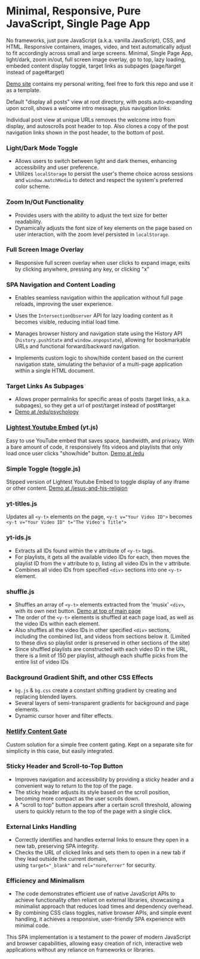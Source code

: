 # Minimal, Responsive, Pure JavaScript, Single Page App
No frameworks, just pure JavaScript (a.k.a. vanilla JavaScript), CSS, and HTML. Responsive containers, images, video, and text automatically adjust to fit accordingly across small and large screens. Minimal, Single Page App, light/dark, zoom in/out, full screen image overlay, go to top, lazy loading, embeded content display toggle, target links as subpages (page/target instead of page#target)

[Demo site](https://y0.netlify.app/) contains my personal writing, feel free to fork this repo and use it as a template.

Default "display all posts" view at root directory, with posts auto-expanding upon scroll, shows a welcome intro message, plus navigation links.

Individual post view at unique URLs removes the welcome intro from display, and autoscrolls post header to top. Also clones a copy of the post navigation links shown in the post header, to the bottom of post.

### Light/Dark Mode Toggle
-   Allows users to switch between light and dark themes, enhancing accessibility and user preference.
-   Utilizes `localStorage` to persist the user's theme choice across sessions and `window.matchMedia` to detect and respect the system's preferred color scheme.

### Zoom In/Out Functionality
-   Provides users with the ability to adjust the text size for better readability.
-   Dynamically adjusts the font size of key elements on the page based on user interaction, with the zoom level persisted in `localStorage`.

### Full Screen Image Overlay
-   Responsive full screen overlay when user clicks to expand image, exits by clicking anywhere, pressing any key, or clicking "x"

### SPA Navigation and Content Loading
-   Enables seamless navigation within the application without full page reloads, improving the user experience.
    
-   Uses the `IntersectionObserver` API for lazy loading content as it becomes visible, reducing initial load time.
-   Manages browser history and navigation state using the History API (`history.pushState` and `window.onpopstate`), allowing for bookmarkable URLs and functional forward/backward navigation.
-   Implements custom logic to show/hide content based on the current navigation state, simulating the behavior of a multi-page application within a single HTML document.

### Target Links As Subpages
-   Allows proper permalinks for specific areas of posts (target links, a.k.a. subpages), so they get a url of post/target instead of post#target
-   [Demo at /edu/psychology](https://y0.netlify.app/edu/psychology)

### [Lightest Youtube Embed](https://github.com/i1li/lightest-youtube-embed) (yt.js)
Easy to use YouTube embed that saves space, bandwidth, and privacy. With a bare amount of code, it responsively fits videos and playlists that only load once user clicks "show/hide" button. [Demo at /edu](https://y0.netlify.app/edu/)

### Simple Toggle (toggle.js)
Stipped version of Lightest Youtube Embed to toggle display of any iframe or other content. [Demo at /jesus-and-his-religion](https://y0.netlify.app/jesus-and-his-religion/)

### yt-titles.js
Updates all `<y-t>` elements on the page,  `<y-t v="Your Video ID">` becomes `<y-t v="Your Video ID" t="The Video's Title">`

### yt-ids.js
- Extracts all IDs found within the v attribute of `<y-t>` tags. 
- For playlists, it gets all the available video IDs for each, then moves the playlist ID from the v attribute to p, listing all video IDs in the v attribute. 
- Combines all video IDs from specified `<div>` sections into one `<y-t>` element.

### shuffle.js
- Shuffles an array of `<y-t>` elements extracted from the 'musix' `<div>`, with its own next button. [Demo at top of main page](https://y0.netlify.app/)
- The order of the `<y-t>` elements is shuffled at each page load, as well as the video IDs within each element.
- Also shuffles all the video IDs in other specified `<div>` sections, including the combined list, and videos from sections below it. (Limited to these divs so playlist order is preserved in other sections of the site)
- Since shuffled playlists are constructed with each video ID in the URL, there is a limit of 150 per playlist, although each shuffle picks from the entire list of video IDs

### Background Gradient Shift, and other CSS Effects
-   `bg.js` & `bg.css` create a constant shifting gradient by creating and replacing blended layers.
-   Several layers of semi-transparent gradients for background and page elements.
-   Dynamic cursor hover and filter effects.

### [Netlify Content Gate](https://github.com/i1li/netlify-content-gate)
Custom solution for a simple free content gating. Kept on a separate site for simplicity in this case, but easily integrated.

### Sticky Header and Scroll-to-Top Button
-   Improves navigation and accessibility by providing a sticky header and a convenient way to return to the top of the page.    
-   The sticky header adjusts its style based on the scroll position, becoming more compact as the user scrolls down.
-   A "scroll to top" button appears after a certain scroll threshold, allowing users to quickly return to the top of the page with a single click.

### External Links Handling
-   Correctly identifies and handles external links to ensure they open in a new tab, preserving SPA integrity.
-   Checks the URL of clicked links and sets them to open in a new tab if they lead outside the current domain, using `target="_blank"` and `rel="noreferrer"` for security.

### Efficiency and Minimalism
-   The code demonstrates efficient use of native JavaScript APIs to achieve functionality often reliant on external libraries, showcasing a minimalist approach that reduces load times and dependency overhead.
-   By combining CSS class toggles, native browser APIs, and simple event handling, it achieves a responsive, user-friendly SPA experience with minimal code.

This SPA implementation is a testament to the power of modern JavaScript and browser capabilities, allowing easy creation of rich, interactive web applications without any reliance on frameworks or libraries.
